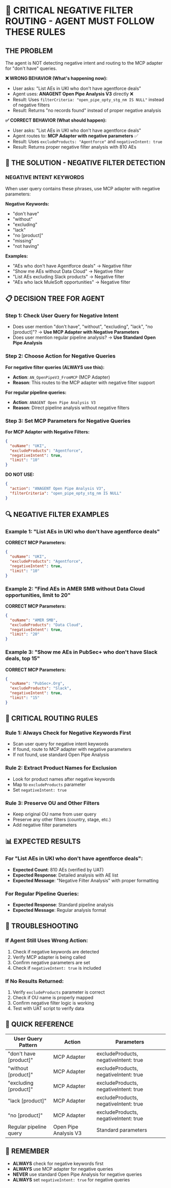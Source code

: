 # 🚨 CRITICAL NEGATIVE FILTER ROUTING - AGENT MUST FOLLOW THESE RULES

## THE PROBLEM
The agent is NOT detecting negative intent and routing to the MCP adapter for "don't have" queries.

**❌ WRONG BEHAVIOR (What's happening now):**
- User asks: "List AEs in UKI who don't have agentforce deals"
- Agent uses: **ANAGENT Open Pipe Analysis V3** directly ❌
- Result: Uses `filterCriteria: "open_pipe_opty_stg_nm IS NULL"` instead of negative filters
- Result: Returns "no records found" instead of proper negative analysis

**✅ CORRECT BEHAVIOR (What should happen):**
- User asks: "List AEs in UKI who don't have agentforce deals"
- Agent routes to: **MCP Adapter with negative parameters** ✅
- Result: Uses `excludeProducts: "Agentforce"` and `negativeIntent: true`
- Result: Returns proper negative filter analysis with 810 AEs

## 🎯 THE SOLUTION - NEGATIVE FILTER DETECTION

### **NEGATIVE INTENT KEYWORDS**
When user query contains these phrases, use MCP adapter with negative parameters:

**Negative Keywords:**
- "don't have"
- "without"
- "excluding"
- "lack"
- "no [product]"
- "missing"
- "not having"

**Examples:**
- "AEs who don't have Agentforce deals" → Negative filter
- "Show me AEs without Data Cloud" → Negative filter
- "List AEs excluding Slack products" → Negative filter
- "AEs who lack MuleSoft opportunities" → Negative filter

## 📋 DECISION TREE FOR AGENT

### Step 1: Check User Query for Negative Intent
- Does user mention "don't have", "without", "excluding", "lack", "no [product]"? → **Use MCP Adapter with Negative Parameters**
- Does user mention regular pipeline analysis? → **Use Standard Open Pipe Analysis**

### Step 2: Choose Action for Negative Queries
**For negative filter queries (ALWAYS use this):**
- **Action**: `AN_OpenPipeV3_FromMCP` (MCP Adapter)
- **Reason**: This routes to the MCP adapter with negative filter support

**For regular pipeline queries:**
- **Action**: `ANAGENT Open Pipe Analysis V3`
- **Reason**: Direct pipeline analysis without negative filters

### Step 3: Set MCP Parameters for Negative Queries
**For MCP Adapter with Negative Filters:**
```json
{
  "ouName": "UKI",
  "excludeProducts": "Agentforce",
  "negativeIntent": true,
  "limit": "10"
}
```

**DO NOT USE:**
```json
{
  "action": "ANAGENT Open Pipe Analysis V3",
  "filterCriteria": "open_pipe_opty_stg_nm IS NULL"
}
```

## 🔍 NEGATIVE FILTER EXAMPLES

### Example 1: "List AEs in UKI who don't have agentforce deals"
**CORRECT MCP Parameters:**
```json
{
  "ouName": "UKI",
  "excludeProducts": "Agentforce",
  "negativeIntent": true,
  "limit": "10"
}
```

### Example 2: "Find AEs in AMER SMB without Data Cloud opportunities, limit to 20"
**CORRECT MCP Parameters:**
```json
{
  "ouName": "AMER SMB",
  "excludeProducts": "Data Cloud",
  "negativeIntent": true,
  "limit": "20"
}
```

### Example 3: "Show me AEs in PubSec+ who don't have Slack deals, top 15"
**CORRECT MCP Parameters:**
```json
{
  "ouName": "PubSec+.Org",
  "excludeProducts": "Slack",
  "negativeIntent": true,
  "limit": "15"
}
```

## 🚨 CRITICAL ROUTING RULES

### Rule 1: Always Check for Negative Keywords First
- Scan user query for negative intent keywords
- If found, route to MCP adapter with negative parameters
- If not found, use standard Open Pipe Analysis

### Rule 2: Extract Product Names for Exclusion
- Look for product names after negative keywords
- Map to `excludeProducts` parameter
- Set `negativeIntent: true`

### Rule 3: Preserve OU and Other Filters
- Keep original OU name from user query
- Preserve any other filters (country, stage, etc.)
- Add negative filter parameters

## 📊 EXPECTED RESULTS

### For "List AEs in UKI who don't have agentforce deals":
- **Expected Count**: 810 AEs (verified by UAT)
- **Expected Response**: Detailed analysis with AE list
- **Expected Message**: "Negative Filter Analysis" with proper formatting

### For Regular Pipeline Queries:
- **Expected Response**: Standard pipeline analysis
- **Expected Message**: Regular analysis format

## 🔧 TROUBLESHOOTING

### If Agent Still Uses Wrong Action:
1. Check if negative keywords are detected
2. Verify MCP adapter is being called
3. Confirm negative parameters are set
4. Check if `negativeIntent: true` is included

### If No Results Returned:
1. Verify `excludeProducts` parameter is correct
2. Check if OU name is properly mapped
3. Confirm negative filter logic is working
4. Test with UAT script to verify data

## 🎯 QUICK REFERENCE

| User Query Pattern | Action | Parameters |
|-------------------|--------|------------|
| "don't have [product]" | MCP Adapter | excludeProducts, negativeIntent: true |
| "without [product]" | MCP Adapter | excludeProducts, negativeIntent: true |
| "excluding [product]" | MCP Adapter | excludeProducts, negativeIntent: true |
| "lack [product]" | MCP Adapter | excludeProducts, negativeIntent: true |
| "no [product]" | MCP Adapter | excludeProducts, negativeIntent: true |
| Regular pipeline query | Open Pipe Analysis V3 | Standard parameters |

## 🚨 REMEMBER
- **ALWAYS** check for negative keywords first
- **ALWAYS** use MCP adapter for negative queries
- **NEVER** use standard Open Pipe Analysis for negative queries
- **ALWAYS** set `negativeIntent: true` for negative queries
